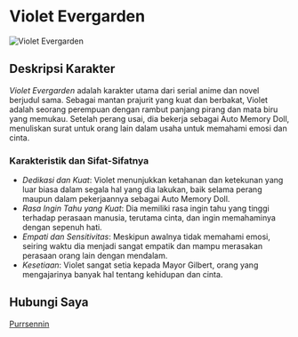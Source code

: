 # Violet Evergarden

![Violet Evergarden](https://files.catbox.moe/g37s9l.jpg) 

## Deskripsi Karakter

*Violet Evergarden* adalah karakter utama dari serial anime dan novel berjudul sama. Sebagai mantan prajurit yang kuat dan berbakat, Violet adalah seorang perempuan dengan rambut panjang pirang dan mata biru yang memukau. Setelah perang usai, dia bekerja sebagai Auto Memory Doll, menuliskan surat untuk orang lain dalam usaha untuk memahami emosi dan cinta.

### Karakteristik dan Sifat-Sifatnya
- *Dedikasi dan Kuat*: Violet menunjukkan ketahanan dan ketekunan yang luar biasa dalam segala hal yang dia lakukan, baik selama perang maupun dalam pekerjaannya sebagai Auto Memory Doll.
- *Rasa Ingin Tahu yang Kuat*: Dia memiliki rasa ingin tahu yang tinggi terhadap perasaan manusia, terutama cinta, dan ingin memahaminya dengan sepenuh hati.
- *Empati dan Sensitivitas*: Meskipun awalnya tidak memahami emosi, seiring waktu dia menjadi sangat empatik dan mampu merasakan perasaan orang lain dengan mendalam.
- *Kesetiaan*: Violet sangat setia kepada Mayor Gilbert, orang yang mengajarinya banyak hal tentang kehidupan dan cinta.

## Hubungi Saya

[Purrsennin](https://wa.me/6281541177589)
